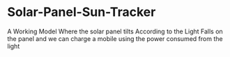 # Solar-Panel-Sun-Tracker
A Working Model Where the solar panel tilts According to the Light Falls on the panel and we can charge a mobile using the power consumed from the light
